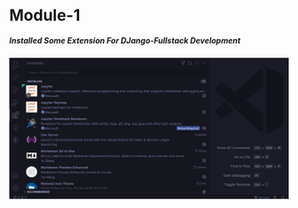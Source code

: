 <h1>Module-1</h1>


<h5>Installed Some Extension For DJango-Fullstack Development</h5>

<img src="../img/Module.1.png">